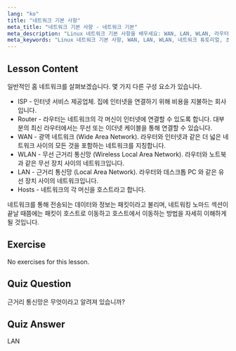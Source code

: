 ```yaml
---
lang: "ko"
title: "네트워크 기본 사항"
meta_title: "네트워크 기본 사항 - 네트워크 기본"
meta_description: "Linux 네트워크 기본 사항을 배우세요: WAN, LAN, WLAN, 라우터 및 호스트를 이해하세요. 이 초보자 가이드로 네트워킹 여정을 시작하세요!"
meta_keywords: "Linux 네트워크 기본 사항, WAN, LAN, WLAN, 네트워크 튜토리얼, 초보자 Linux, 네트워킹 가이드, Linux 개념"
---
```


## Lesson Content

일반적인 홈 네트워크를 살펴보겠습니다. 몇 가지 다른 구성 요소가 있습니다.

- ISP - 인터넷 서비스 제공업체. 집에 인터넷을 연결하기 위해 비용을 지불하는 회사입니다.
- Router - 라우터는 네트워크의 각 머신이 인터넷에 연결할 수 있도록 합니다. 대부분의 최신 라우터에서는 무선 또는 이더넷 케이블을 통해 연결할 수 있습니다.
- WAN - 광역 네트워크 (Wide Area Network). 라우터와 인터넷과 같은 더 넓은 네트워크 사이의 모든 것을 포함하는 네트워크를 지칭합니다.
- WLAN - 무선 근거리 통신망 (Wireless Local Area Network). 라우터와 노트북과 같은 무선 장치 사이의 네트워크입니다.
- LAN - 근거리 통신망 (Local Area Network). 라우터와 데스크톱 PC 와 같은 유선 장치 사이의 네트워크입니다.
- Hosts - 네트워크의 각 머신을 호스트라고 합니다.

네트워크를 통해 전송되는 데이터와 정보는 패킷이라고 불리며, 네트워킹 노마드 섹션이 끝날 때쯤에는 패킷이 호스트로 이동하고 호스트에서 이동하는 방법을 자세히 이해하게 될 것입니다.

## Exercise

No exercises for this lesson.

## Quiz Question

근거리 통신망은 무엇이라고 알려져 있습니까?

## Quiz Answer

LAN
